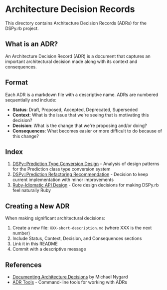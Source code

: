 # Architecture Decision Records

This directory contains Architecture Decision Records (ADRs) for the DSPy.rb project.

## What is an ADR?

An Architecture Decision Record (ADR) is a document that captures an important architectural decision made along with its context and consequences.

## Format

Each ADR is a markdown file with a descriptive name. ADRs are numbered sequentially and include:

- **Status**: Draft, Proposed, Accepted, Deprecated, Superseded
- **Context**: What is the issue that we're seeing that is motivating this decision?
- **Decision**: What is the change that we're proposing and/or doing?
- **Consequences**: What becomes easier or more difficult to do because of this change?

## Index

1. [DSPy::Prediction Type Conversion Design](001-prediction-type-conversion-design.md) - Analysis of design patterns for the Prediction class type conversion system
2. [DSPy::Prediction Refactoring Recommendation](002-prediction-refactoring-recommendation.md) - Decision to keep current implementation with minor improvements
3. [Ruby-Idiomatic API Design](003-ruby-idiomatic-api-design.md) - Core design decisions for making DSPy.rb feel naturally Ruby

## Creating a New ADR

When making significant architectural decisions:

1. Create a new file: `XXX-short-description.md` (where XXX is the next number)
2. Include Status, Context, Decision, and Consequences sections
3. Link it in this README
4. Commit with a descriptive message

## References

- [Documenting Architecture Decisions](https://cognitect.com/blog/2011/11/15/documenting-architecture-decisions) by Michael Nygard
- [ADR Tools](https://github.com/npryce/adr-tools) - Command-line tools for working with ADRs